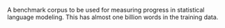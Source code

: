 A benchmark corpus to be used for measuring progress in statistical language
modeling. This has almost one billion words in the training data.
